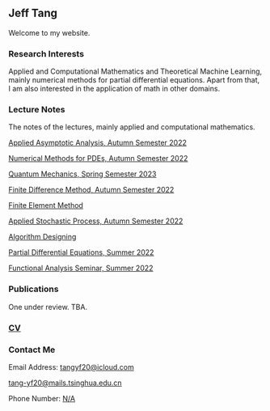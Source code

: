 ## Jeff Tang

Welcome to my website.

### Research Interests

Applied and Computational Mathematics and Theoretical Machine Learning, mainly numerical methods for partial differential equations. Apart from that, I am also interested in the application of math in other domains.

### Lecture Notes

The notes of the lectures, mainly applied and computational mathematics.

[Applied Asymptotic Analysis, Autumn Semester 2022](url)

[Numerical Methods for PDEs,  Autumn Semester 2022](url)

[Quantum Mechanics, Spring Semester 2023](url)

[Finite Difference Method, Autumn Semester 2022](url)

[Finite Element Method](url)

[Applied Stochastic Process, Autumn Semester 2022](url)

[Algorithm Designing](url)

[Partial Differential Equations, Summer 2022](url)

[Functional Analysis Seminar, Summer 2022](url)

### Publications 

One under review. TBA. 

### [CV](url)

### Contact Me

Email Address: [tangyf20@icloud.com](url) 

[tang-yf20@mails.tsinghua.edu.cn](url)

Phone Number: [N/A](url)


